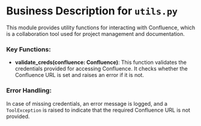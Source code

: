 # Business Description for `utils.py`

This module provides utility functions for interacting with Confluence, which is a collaboration tool used for project management and documentation.

### Key Functions:

- **validate_creds(confluence: Confluence)**: This function validates the credentials provided for accessing Confluence. It checks whether the Confluence URL is set and raises an error if it is not.

### Error Handling:

In case of missing credentials, an error message is logged, and a `ToolException` is raised to indicate that the required Confluence URL is not provided.
